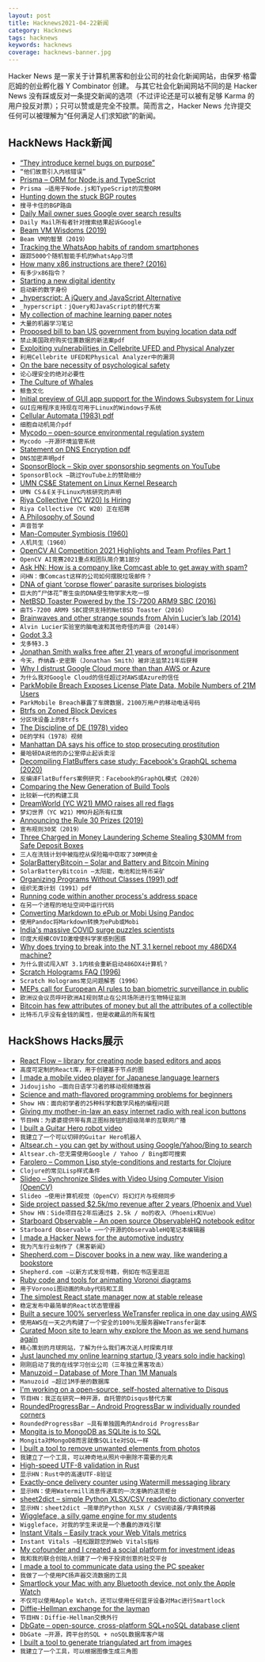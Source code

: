 ```yaml
---
layout: post
title: Hacknews2021-04-22新闻
category: Hacknews
tags: hacknews
keywords: hacknews
coverage: hacknews-banner.jpg
---
```


Hacker News 是一家关于计算机黑客和创业公司的社会化新闻网站，由保罗·格雷厄姆的创业孵化器 Y Combinator 创建。
与其它社会化新闻网站不同的是 Hacker News 没有踩或反对一条提交新闻的选项（不过评论还是可以被有足够 Karma 的用户投反对票）；只可以赞或是完全不投票。简而言之，Hacker News 允许提交任何可以被理解为“任何满足人们求知欲”的新闻。

## HackNews Hack新闻


- [“They introduce kernel bugs on purpose”](https://lore.kernel.org/linux-nfs/YH+zwQgBBGUJdiVK@unreal/)
- `“他们故意引入内核错误”`
- [Prisma – ORM for Node.js and TypeScript](https://www.prisma.io/blog/prisma-the-complete-orm-inw24qjeawmb)
- `Prisma –适用于Node.js和TypeScript的完整ORM`
- [Hunting down the stuck BGP routes](https://blog.benjojo.co.uk/post/bgp-stuck-routes-tcp-zero-window)
- `搜寻卡住的BGP路由`
- [Daily Mail owner sues Google over search results](https://www.bbc.co.uk/news/business-56828173)
- `Daily Mail所有者针对搜索结果起诉Google`
- [Beam VM Wisdoms (2019)](http://beam-wisdoms.clau.se/en/latest/)
- `Beam VM的智慧（2019）`
- [Tracking the WhatsApp habits of random smartphones](https://jorislacance.fr/blog/2021/04/16/whatsapp-tracking-2)
- `跟踪5000个随机智能手机的WhatsApp习惯`
- [How many x86 instructions are there? (2016)](https://fgiesen.wordpress.com/2016/08/25/how-many-x86-instructions-are-there/)
- `有多少x86指令？ `
- [Starting a new digital identity](https://k3tan.com/starting-a-new-digital-identity)
- `启动新的数字身份`
- [_hyperscript: A jQuery and JavaScript Alternative](https://hyperscript.org/comparison/)
- `_hyperscript：jQuery和JavaScript的替代方案`
- [My collection of machine learning paper notes](https://www.notion.so/Paper-Notes-by-Vitaly-Kurin-97827e14e5cd4183815cfe3a5ecf2f4c)
- `大量的机器学习笔记`
- [Proposed bill to ban US government from buying location data pdf](https://www.wyden.senate.gov/imo/media/doc/The%20Fourth%20Amendment%20Is%20Not%20For%20Sale%20Act%20of%202021%20Bill%20Text.pdf)
- `禁止美国政府购买位置数据的新法案pdf`
- [Exploiting vulnerabilities in Cellebrite UFED and Physical Analyzer](https://signal.org/blog/cellebrite-vulnerabilities/)
- `利用Cellebrite UFED和Physical Analyzer中的漏洞`
- [On the bare necessity of psychological safety](https://medium.com/luminovo/on-the-bare-necessity-of-psychological-safety-bdb34e311b8c)
- `论心理安全的绝对必要性`
- [The Culture of Whales](https://www.npr.org/sections/pictureshow/2021/04/19/988028339/photos-the-culture-of-whales)
- `鲸鱼文化`
- [Initial preview of GUI app support for the Windows Subsystem for Linux](https://devblogs.microsoft.com/commandline/the-initial-preview-of-gui-app-support-is-now-available-for-the-windows-subsystem-for-linux-2/)
- `GUI应用程序支持现在可用于Linux的Windows子系统`
- [Cellular Automata (1983) pdf](https://content.wolfram.com/uploads/sites/34/2020/07/cellular-automata.pdf)
- `细胞自动机简介pdf`
- [Mycodo – open-source environmental regulation system](https://github.com/kizniche/Mycodo)
- `Mycodo –开源环境监管系统`
- [Statement on DNS Encryption pdf](https://root-servers.org/media/news/Statement_on_DNS_Encryption.pdf)
- `DNS加密声明pdf`
- [SponsorBlock – Skip over sponsorship segments on YouTube](https://sponsor.ajay.app/)
- `SponsorBlock –跳过YouTube上的赞助细分`
- [UMN CS&E Statement on Linux Kernel Research](https://cse.umn.edu/cs/statement-cse-linux-kernel-research-april-21-2021)
- `UMN CS＆E关于Linux内核研究的声明`
- [Riya Collective (YC W20) Is Hiring](https://www.workatastartup.com/jobs/43518)
- `Riya Collective（YC W20）正在招聘`
- [A Philosophy of Sound](https://aeon.co/essays/the-universal-forces-of-sound-and-rhythm-enhance-thought-and-feeling)
- `声音哲学`
- [Man-Computer Symbiosis (1960)](https://groups.csail.mit.edu/medg/people/psz/Licklider.html)
- `人机共生（1960）`
- [OpenCV AI Competition 2021 Highlights and Team Profiles Part 1](https://opencv.org/opencv-ai-competition-2021-highlights-and-team-profiles-part-1/)
- `OpenCV AI竞赛2021重点和团队简介第1部分`
- [Ask HN: How is a company like Comcast able to get away with spam?](item?id=26896611)
- `问HN：像Comcast这样的公司如何摆脱垃圾邮件？`
- [DNA of giant ‘corpse flower’ parasite surprises biologists](https://www.quantamagazine.org/dna-of-giant-corpse-flower-parasite-surprises-biologists-20210421/)
- `巨大的“尸体花”寄生虫的DNA使生物学家大吃一惊`
- [NetBSD Toaster Powered by the TS-7200 ARM9 SBC (2016)](https://www.embeddedarm.com/blog/netbsd-toaster-powered-by-the-ts-7200-arm9-sbc/)
- `由TS-7200 ARM9 SBC提供支持的NetBSD Toaster（2016）`
- [Brainwaves and other strange sounds from Alvin Lucier’s lab (2014)](https://www.irishtimes.com/culture/music/brainwaves-and-other-strange-sounds-from-alvin-lucier-s-lab-1.1838657)
- `Alvin Lucier实验室的脑电波和其他奇怪的声音（2014年）`
- [Godot 3.3](https://godotengine.org/article/godot-3-3-has-arrived)
- `戈多特3.3`
- [Jonathan Smith walks free after 21 years of wrongful imprisonment](https://innocenceproject.org/jonathan-smith-walks-free-after-21-years-of-wrongful-imprisonment-in-maryland/)
- `今天，乔纳森·史密斯（Jonathan Smith）被非法监禁21年后获释`
- [Why I distrust Google Cloud more than than AWS or Azure](http://www.iasylum.net/writings/2021-04-21-why-I-distrust-google-cloud-more-than-AWS-or-Azure.html)
- `为什么我对Google Cloud的信任超过对AWS或Azure的信任`
- [ParkMobile Breach Exposes License Plate Data, Mobile Numbers of 21M Users](https://krebsonsecurity.com/2021/04/parkmobile-breach-exposes-license-plate-data-mobile-numbers-of-21m-users/)
- `ParkMobile Breach暴露了车牌数据，2100万用户的移动电话号码`
- [Btrfs on Zoned Block Devices](https://lwn.net/SubscriberLink/853308/c386b5aab35db7b6/)
- `分区块设备上的Btrfs`
- [The Discipline of DE (1978) video](https://www.youtube.com/watch?v=-pjQ0FNzkLQ)
- `DE的学科（1978）视频`
- [Manhattan DA says his office to stop prosecuting prostitution](https://www.npr.org/2021/04/21/989588072/a-relic-and-burden-manhattan-district-attorney-to-stop-prosecuting-prostitution)
- `曼哈顿DA说他的办公室停止起诉卖淫`
- [Decompiling FlatBuffers case study: Facebook's GraphQL schema (2020)](https://cajum.github.io/fbgraphql/)
- `反编译FlatBuffers案例研究：Facebook的GraphQL模式（2020）`
- [Comparing the New Generation of Build Tools](https://css-tricks.com/comparing-the-new-generation-of-build-tools)
- `比较新一代的构建工具`
- [DreamWorld (YC W21) MMO raises all red flags](https://mmofallout.com/mmo-rant-dreamworld-raises-all-red-flags/)
- `梦幻世界（YC W21）MMO升起所有红旗`
- [Announcing the Rule 30 Prizes (2019)](https://blog.wolfram.com/2019/10/01/announcing-the-rule-30-prizes/)
- `宣布规则30奖（2019）`
- [Three Charged in Money Laundering Scheme Stealing $30MM from Safe Deposit Boxes](https://www.justice.gov/usao-edny/pr/three-brooklyn-residents-charged-money-laundering-scheme-stealing-over-30-million)
- `三人在洗钱计划中被指控从保险箱中窃取了30MM资金`
- [SolarBatteryBitcoin – Solar and Battery and Bitcoin Mining](https://github.com/ARKInvest/SolarBatteryBitcoin)
- `SolarBatteryBitcoin –太阳能，电池和比特币采矿`
- [Organizing Programs Without Classes (1991) pdf](https://bibliography.selflanguage.org/_static/organizing-programs.pdf)
- `组织无类计划（1991）pdf`
- [Running code within another process's address space](https://lwn.net/SubscriberLink/852662/af59b68d9663b1a0/)
- `在另一个进程的地址空间中运行代码`
- [Converting Markdown to ePub or Mobi Using Pandoc](https://themythicalengineer.com/converting-markdown-to-epub-mobi.html)
- `使用Pandoc将Markdown转换为ePub或Mobi`
- [India's massive COVID surge puzzles scientists](https://www.nature.com/articles/d41586-021-01059-y)
- `印度大规模COVID激增使科学家感到困惑`
- [Why does trying to break into the NT 3.1 kernel reboot my 486DX4 machine?](https://retrocomputing.stackexchange.com/q/19655/7932)
- `为什么尝试闯入NT 3.1内核会重新启动486DX4计算机？`
- [Scratch Holograms FAQ (1996)](http://amasci.com/amateur/holohint.html)
- `Scratch Holograms常见问题解答（1996）`
- [MEPs call for European AI rules to ban biometric surveillance in public](https://www.yahoo.com/news/meps-call-european-ai-rules-201215526.html)
- `欧洲议会议员呼吁欧洲AI规则禁止在公共场所进行生物特征监测`
- [Bitcoin has few attributes of money but all the attributes of a collectible](https://jabberwocking.com/how-baseball-cards-explain-what-bitcoin-really-is/)
- `比特币几乎没有金钱的属性，但是收藏品的所有属性`


## HackShows Hacks展示

- [ React Flow – library for creating node based editors and apps](https://github.com/wbkd/react-flow)
- `高度可定制的React库，用于创建基于节点的图`
- [ I made a mobile video player for Japanese language learners](https://github.com/lrorpilla/jidoujisho)
- `Jidoujisho –面向日语学习者的移动视频播放器`
- [ Science and math-flavored programming problems for beginners](https://projectlovelace.net/problems/)
- `Show HN：面向初学者的25种科学和数学风格的编程问题`
- [ Giving my mother-in-law an easy internet radio with real icon buttons](http://bef.no/radio/)
- `节目HN：为婆婆提供带有真正图标按钮的超级简单的互联网广播`
- [ I built a Guitar Hero robot video](https://www.youtube.com/watch?v=htk6eXxpSNA)
- `我建立了一个可以切碎的Guitar Hero机器人`
- [ Altsear.ch - you can get by without using Google/Yahoo/Bing to search](https://altsear.ch/)
- `Altsear.ch-您无需使用Google / Yahoo / Bing即可搜索`
- [ Farolero – Common Lisp style-conditions and restarts for Clojure](https://github.com/IGJoshua/farolero)
- `Clojure的常见Lisp样式条件`
- [ Slideo – Synchronize Slides with Video Using Computer Vision (OpenCV)](https://github.com/hediet/slideo/blob/master/README.md)
- `Slideo –使用计算机视觉（OpenCV）将幻灯片与视频同步`
- [ Side project passed $2.5k/mo revenue after 2 years (Phoenix and Vue)](item?id=26855726)
- `Show HN：Side项目在2年后通过$ 2.5k / mo的收入（Phoenix和Vue）`
- [ Starboard Observable – An open source ObservableHQ notebook editor](https://starboard.gg/gz/open-source-observablehq-nfwK2VA)
- `Starboard Observable –一个开源的ObservableHQ笔记本编辑器`
- [ I made a Hacker News for the automotive industry](https://autonews.io)
- `我为汽车行业制作了《黑客新闻》`
- [ Shepherd.com – Discover books in a new way, like wandering a bookstore](https://shepherd.com/)
- `Shepherd.com –以新方式发现书籍，例如在书店里逛逛`
- [ Ruby code and tools for animating Voronoi diagrams](https://github.com/mike-bourgeous/mb-geometry)
- `用于Voronoi图动画的Ruby代码和工具`
- [ The simplest React state manager now at stable release](https://simpler-state.js.org)
- `稳定发布中最简单的React状态管理器`
- [ Built a secure 100% serverless WeTransfer replica in one day using AWS](https://zansfer.io)
- `使用AWS在一天之内构建了一个安全的100％无服务器WeTransfer副本`
- [ Curated Moon site to learn why explore the Moon as we send humans again](https://ourmoon.jatan.space/)
- `精心策划的月球网站，了解为什么我们再次送人时探索月球`
- [ Just launched my online learning startup (3 years solo indie hacking)](item?id=26873525)
- `刚刚启动了我的在线学习创业公司（三年独立黑客攻击）`
- [ Manuzoid – Database of More Than 1M Manuals](https://manuzoid.com/)
- `Manuzoid –超过1M手册的数据库`
- [ I'm working on a open-source, self-hosted alternative to Disqus](https://cusdis.com)
- `节目HN：我正在研究一种开源，自托管的Disqus替代方案`
- [ RoundedProgressBar – Android ProgressBar w individually rounded corners](https://github.com/MackHartley/RoundedProgressBar)
- `RoundedProgressBar –具有单独圆角的Android ProgressBar`
- [ Mongita is to MongoDB as SQLite is to SQL](https://github.com/scottrogowski/mongita)
- `Mongita对MongoDB而言就像SQLite对SQL一样`
- [ I built a tool to remove unwanted elements from photos](https://www.cutout.pro/imageRetouch.html)
- `我建立了一个工具，可以神奇地从照片中删除不需要的元素`
- [ High-speed UTF-8 validation in Rust](https://github.com/rusticstuff/simdutf8)
- `显示HN：Rust中的高速UTF-8验证`
- [ Exactly-once delivery counter using Watermill messaging library](https://github.com/ThreeDotsLabs/watermill/tree/exactly-once-delivery-example/_examples/real-world-examples/exactly-once-delivery-counter)
- `显示HN：使用Watermill消息传递库的一次准确的送货柜台`
- [ sheet2dict – simple Python XLSX/CSV reader/to dictionary converter](https://github.com/Pytlicek/sheet2dict)
- `显示HN：sheet2dict –简单的Python XLSX / CSV阅读器/字典转换器`
- [ Wiggleface, a silly game engine for my students](https://github.com/AZHenley/wiggleface)
- `Wiggleface，对我的学生来说是一个愚蠢的游戏引擎`
- [ Instant Vitals – Easily track your Web Vitals metrics](https://vitals.dev/)
- `Instant Vitals –轻松跟踪您的Web Vitals指标`
- [ My cofounder and I created a social platform for investment ideas](https://info.utradea.com/feed)
- `我和我的联合创始人创建了一个用于投资创意的社交平台`
- [ I made a tool to communicate data using the PC speaker](https://github.com/ggerganov/ggwave/tree/master/examples/r2t2)
- `我做了一个使用PC扬声器交流数据的工具`
- [ Smartlock your Mac with any Bluetooth device, not only the Apple Watch](https://gadgetish.com/osx.html)
- `不仅可以使用Apple Watch，还可以使用任何蓝牙设备对Mac进行Smartlock`
- [ Diffie-Hellman exchange for the layman](https://borisreitman.com/privacy.html)
- `节目HN：Diffie-Hellman交换外行`
- [ DbGate – open-source, cross-platform SQL+noSQL database client](https://dbgate.org/)
- `DbGate –开源，跨平台的SQL + noSQL数据库客户端`
- [ I built a tool to generate triangulated art from images](https://github.com/RH12503/Triangula)
- `我建立了一个工具，可以根据图像生成三角图`

